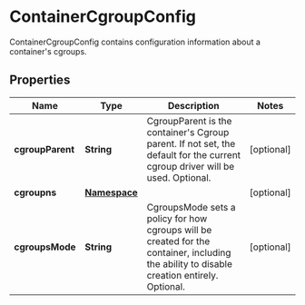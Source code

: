 

# ContainerCgroupConfig

ContainerCgroupConfig contains configuration information about a container's cgroups.

## Properties

| Name | Type | Description | Notes |
|------------ | ------------- | ------------- | -------------|
|**cgroupParent** | **String** | CgroupParent is the container&#39;s Cgroup parent. If not set, the default for the current cgroup driver will be used. Optional. |  [optional] |
|**cgroupns** | [**Namespace**](Namespace.md) |  |  [optional] |
|**cgroupsMode** | **String** | CgroupsMode sets a policy for how cgroups will be created for the container, including the ability to disable creation entirely. Optional. |  [optional] |




